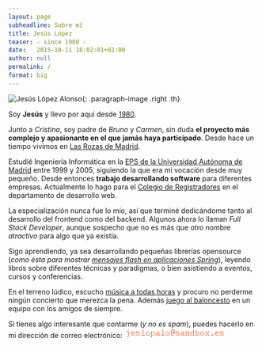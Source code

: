 ```yaml
---
layout: page
subheadline: Sobre mí
title: Jesús López
teaser: ☆ since 1980 ☆
date:   2015-10-11 18:02:01+02:00
author: null
permalink: /
format: big
---
```

![Jesús López Alonso](http://www.gravatar.com/avatar/750fbbb5263ee71cba06346646c90fe7.jpg?s=180 "Jesús López Alonso"){: .paragraph-image .right .th}

Soy **Jesús** y llevo por aquí desde [1980][birthyear].

Junto a *Cristina*, soy padre de *Bruno* y *Carmen*, sin duda **el proyecto más complejo y apasionante en el que jamás haya participado**. Desde hace un tiempo vivimos en [Las Rozas de Madrid][rozas-map].

Estudié Ingeniería Informática en la [EPS de la Universidad Autónoma de Madrid][eps-uam] entre 1999 y 2005, siguiendo la que era mi vocación desde muy pequeño. Desde entonces **trabajo desarrollando software** para diferentes empresas. Actualmente lo hago para el [Colegio de Registradores][corpme] en el departamento de desarrollo web.

La especialización nunca fue lo mío, así que terminé dedicándome tanto al desarrollo del frontend como del backend. Algunos ahora lo llaman _Full Stack Developer_, aunque sospecho que no es más que otro nombre *atractivo* para algo que ya existía.

Sigo aprendiendo, ya sea desarrollando pequeñas librerías opensource (_como ésta para mostrar [mensajes flash en aplicaciones Spring][flash-messages]_), leyendo libros sobre diferentes técnicas y paradigmas, o bien asistiendo a eventos, cursos y conferencias.

En el terreno lúdico, escucho [música a todas horas][lastfm] y procuro no perderme ningún concierto que merezca la pena. Además [juego al baloncesto][faunaca] en un equipo con los amigos de siempre.

Si tienes algo interesante que contarme (_y no es spam_), puedes hacerlo en mi dirección de correo electrónico: ![email]


[birthyear]:       https://en.wikipedia.org/wiki/1980
[rozas-map]:       https://www.google.es/maps/place/Las+Rozas,+Madrid/@40.5231093,-3.8996554,13z/data=!4m2!3m1!1s0xd418333d1289ef5:0x98ddf7afc6a44e3e
[eps-uam]:         http://www.uam.es/ss/Satellite/EscuelaPolitecnica/es/home.htm
[corpme]:          https://www.registradores.org/
[flash-messages]:  /projects/flash-messages/
[lastfm]:          http://www.last.fm/user/jeslopalo
[faunaca]:         http://www-2.munimadrid.es/dgd/GestorOperacionesDGD?tipoOperacion=cuadroResultados&nombreDistrito=RETIRO&distrito=RETIRO&nombreDeporte=BALONCESTO&deporte=BALONCESTO&busqueda=&competicion=%B7%20Juegos%20Deportivos%20Municipales%20%B7&nombreGrupo=TORNEO%20MARCA%20BCTO%20GR%205&grupo=285&nombreCategoria=SENIOR&categoria=SENIOR&sexo=Masculino&identificadorSexo=M&nombreEquipo=FAUNACA&fase=1&
[email]:           /assets/images/email.png